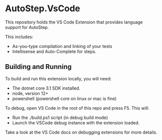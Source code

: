 # AutoStep.VsCode

This repository holds the VS Code Extension that provides language support for AutoStep. 

This includes:

- As-you-type compilation and linking of your tests
- Intellisense and Auto-Complete for steps.

## Building and Running

To build and run this extension locally, you will need:

 - The dotnet core 3.1 SDK installed.
 - node, version 12+
 - powershell (powershell core on linux or mac is fine)

To debug, open VS Code in the root of this repo and press F5. This will:

 - Run the ./build.ps1 script (in debug build mode)
 - Launch the VSCode debug instance with the extension loaded.

Take a look at the VS Code docs on debugging extensions for more details.
